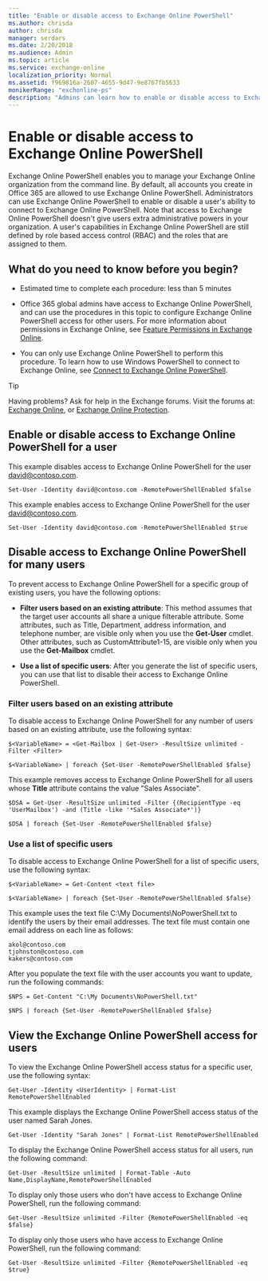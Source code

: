 ```yaml
---
title: "Enable or disable access to Exchange Online PowerShell"
ms.author: chrisda
author: chrisda
manager: serdars
ms.date: 2/20/2018
ms.audience: Admin
ms.topic: article
ms.service: exchange-online
localization_priority: Normal
ms.assetid: f969816a-2607-4655-9d47-9e8767fb5633
monikerRange: "exchonline-ps"
description: "Admins can learn how to enable or disable access to Exchange Online PowerShell for users in their organization"
---
```


# Enable or disable access to Exchange Online PowerShell
Exchange Online PowerShell enables you to manage your Exchange Online organization from the command line. By default, all accounts you create in Office 365 are allowed to use Exchange Online PowerShell. Administrators can use Exchange Online PowerShell to enable or disable a user's ability to connect to Exchange Online PowerShell. Note that access to Exchange Online PowerShell doesn't give users extra administrative powers in your organization. A user's capabilities in Exchange Online PowerShell are still defined by role based access control (RBAC) and the roles that are assigned to them.
  
## What do you need to know before you begin?

- Estimated time to complete each procedure: less than 5 minutes
    
- Office 365 global admins have access to Exchange Online PowerShell, and can use the procedures in this topic to configure Exchange Online PowerShell access for other users. For more information about permissions in Exchange Online, see [Feature Permissions in Exchange Online](http://technet.microsoft.com/library/15073ce1-0917-403b-8839-02a2ebc96e16.aspx).
    
- You can only use Exchange Online PowerShell to perform this procedure. To learn how to use Windows PowerShell to connect to Exchange Online, see [Connect to Exchange Online PowerShell](connect-to-exchange-online-powershell/connect-to-exchange-online-powershell.md).
    
 
> [!TIP]
> Having problems? Ask for help in the Exchange forums. Visit the forums at: [Exchange Online](https://go.microsoft.com/fwlink/p/?linkId=267542), or [Exchange Online Protection](https://go.microsoft.com/fwlink/p/?linkId=285351). 
  
## Enable or disable access to Exchange Online PowerShell for a user

This example disables access to Exchange Online PowerShell for the user david@contoso.com.
  
```
Set-User -Identity david@contoso.com -RemotePowerShellEnabled $false
```

This example enables access to Exchange Online PowerShell for the user david@contoso.com.
  
```
Set-User -Identity david@contoso.com -RemotePowerShellEnabled $true
```

## Disable access to Exchange Online PowerShell for many users

To prevent access to Exchange Online PowerShell for a specific group of existing users, you have the following options:
  
- **Filter users based on an existing attribute**: This method assumes that the target user accounts all share a unique filterable attribute. Some attributes, such as Title, Department, address information, and telephone number, are visible only when you use the **Get-User** cmdlet. Other attributes, such as CustomAttribute1-15, are visible only when you use the **Get-Mailbox** cmdlet.
    
- **Use a list of specific users**: After you generate the list of specific users, you can use that list to disable their access to Exchange Online PowerShell.
    
### Filter users based on an existing attribute

To disable access to Exchange Online PowerShell for any number of users based on an existing attribute, use the following syntax:
  
```
$<VariableName> = <Get-Mailbox | Get-User> -ResultSize unlimited -Filter <Filter>
```

```
$<VariableName> | foreach {Set-User -RemotePowerShellEnabled $false}
```

This example removes access to Exchange Online PowerShell for all users whose **Title** attribute contains the value "Sales Associate".
  
```
$DSA = Get-User -ResultSize unlimited -Filter {(RecipientType -eq 'UserMailbox') -and (Title -like '*Sales Associate*')}
```

```
$DSA | foreach {Set-User -RemotePowerShellEnabled $false}
```

### Use a list of specific users

To disable access to Exchange Online PowerShell for a list of specific users, use the following syntax:
  
```
$<VariableName> = Get-Content <text file>
```

```
$<VariableName> | foreach {Set-User -RemotePowerShellEnabled $false}
```

This example uses the text file C:\My Documents\NoPowerShell.txt to identify the users by their email addresses. The text file must contain one email address on each line as follows:
  
```
akol@contoso.com
tjohnston@contoso.com
kakers@contoso.com
```

After you populate the text file with the user accounts you want to update, run the following commands:
  
```
$NPS = Get-Content "C:\My Documents\NoPowerShell.txt"
```

```
$NPS | foreach {Set-User -RemotePowerShellEnabled $false}
```

## View the Exchange Online PowerShell access for users

To view the Exchange Online PowerShell access status for a specific user, use the following syntax:
  
```
Get-User -Identity <UserIdentity> | Format-List RemotePowerShellEnabled
```

This example displays the Exchange Online PowerShell access status of the user named Sarah Jones.
  
```
Get-User -Identity "Sarah Jones" | Format-List RemotePowerShellEnabled
```

To display the Exchange Online PowerShell access status for all users, run the following command:
  
```
Get-User -ResultSize unlimited | Format-Table -Auto Name,DisplayName,RemotePowerShellEnabled
```

To display only those users who don't have access to Exchange Online PowerShell, run the following command:
  
```
Get-User -ResultSize unlimited -Filter {RemotePowerShellEnabled -eq $false}
```

To display only those users who have access to Exchange Online PowerShell, run the following command:
  
```
Get-User -ResultSize unlimited -Filter {RemotePowerShellEnabled -eq $true}
```
